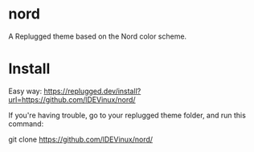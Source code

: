 # nord
A Replugged theme based on the Nord color scheme.

# Install
Easy way: https://replugged.dev/install?url=https://github.com/lDEVinux/nord/

If you're having trouble, go to your replugged theme folder, and run this command:

git clone https://github.com/lDEVinux/nord/
